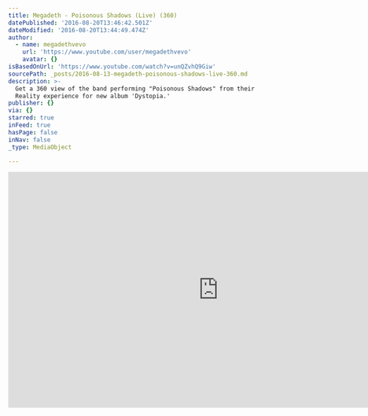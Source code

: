 ```yaml
---
title: Megadeth - Poisonous Shadows (Live) (360)
datePublished: '2016-08-20T13:46:42.501Z'
dateModified: '2016-08-20T13:44:49.474Z'
author:
  - name: megadethvevo
    url: 'https://www.youtube.com/user/megadethvevo'
    avatar: {}
isBasedOnUrl: 'https://www.youtube.com/watch?v=unQZvhQ9Giw'
sourcePath: _posts/2016-08-13-megadeth-poisonous-shadows-live-360.md
description: >-
  Get a 360 view of the band performing "Poisonous Shadows" from their Virtual
  Reality experience for new album 'Dystopia.'
publisher: {}
via: {}
starred: true
inFeed: true
hasPage: false
inNav: false
_type: MediaObject

---
```

<iframe src="https://cdn.embedly.com/widgets/media.html?src=https%3A%2F%2Fwww.youtube.com%2Fembed%2FunQZvhQ9Giw%3Ffeature%3Doembed&amp;url=http%3A%2F%2Fwww.youtube.com%2Fwatch%3Fv%3DunQZvhQ9Giw&amp;image=https%3A%2F%2Fi.ytimg.com%2Fvi%2FunQZvhQ9Giw%2Fhqdefault.jpg&amp;key=b7d04c9b404c499eba89ee7072e1c4f7&amp;type=text%2Fhtml&amp;schema=youtube" width="854" height="480" scrolling="no" frameborder="0" allowfullscreen="" style=""></iframe>